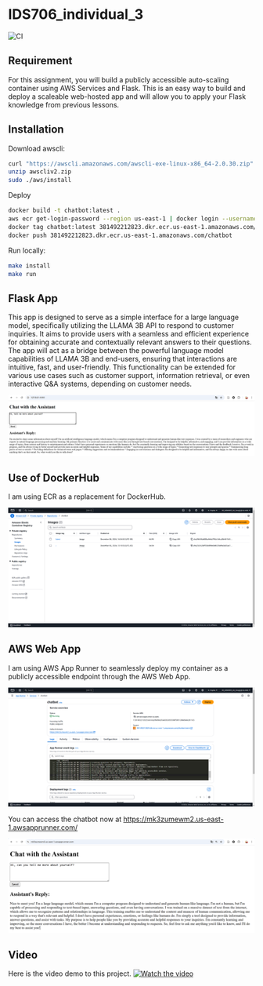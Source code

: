 # IDS706_individual_3
![CI](https://github.com/nogibjj/IDS706_individual_3/actions/workflows/ci.yml/badge.svg)

## Requirement

For this assignment, you will build a publicly accessible auto-scaling container using AWS Services and Flask. This is an easy way to build and deploy a scaleable web-hosted app and will allow you to apply your Flask knowledge from previous lessons.


## Installation

Download awscli:
```bash
curl "https://awscli.amazonaws.com/awscli-exe-linux-x86_64-2.0.30.zip" -o "awscliv2.zip"
unzip awscliv2.zip
sudo ./aws/install
```

Deploy
```bash
docker build -t chatbot:latest .
aws ecr get-login-password --region us-east-1 | docker login --username AWS --password-stdin 381492212823.dkr.ecr.us-east-1.amazonaws.com/chatbot
docker tag chatbot:latest 381492212823.dkr.ecr.us-east-1.amazonaws.com/chatbot
docker push 381492212823.dkr.ecr.us-east-1.amazonaws.com/chatbot
```

Run locally:
```bash
make install
make run
```

## Flask App

This app is designed to serve as a simple interface for a large language model, specifically utilizing the LLAMA 3B API to respond to customer inquiries. It aims to provide users with a seamless and efficient experience for obtaining accurate and contextually relevant answers to their questions. The app will act as a bridge between the powerful language model capabilities of LLAMA 3B and end-users, ensuring that interactions are intuitive, fast, and user-friendly. This functionality can be extended for various use cases such as customer support, information retrieval, or even interactive Q&A systems, depending on customer needs.

![img](./img/app.png)

## Use of DockerHub

I am using ECR as a replacement for DockerHub.

![ECR](./img/ECR.png)

## AWS Web App

I am using AWS App Runner to seamlessly deploy my container as a publicly accessible endpoint through the AWS Web App.

![Web Runner](./img/runner.png)

You can access the chatbot now at https://mk3zumewm2.us-east-1.awsapprunner.com/

![realchatbot](./img/chatbot.png)

## Video

Here is the video demo to this project.
[![Watch the video](https://img.youtube.com/vi/G56gl9GR-vI/0.jpg)](https://youtu.be/G56gl9GR-vI)